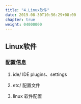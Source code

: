```yaml
---
title: "4.Linux软件"
date: 2019-08-30T10:56:29+08:00
chapter: true
weight: 04000000
---
```


## Linux软件

### 配置信息

1. ide/ IDE plugins、settings

2. etc/ 配置文件

3. linux 软件配置
